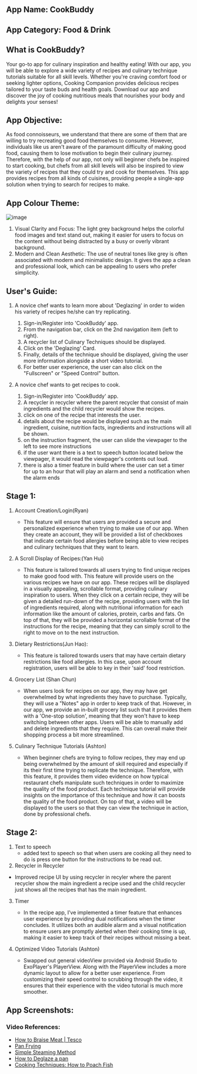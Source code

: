 ## App Name: CookBuddy

## App Category: Food & Drink
## What is CookBuddy?
Your go-to app for culinary inspiration and healthy eating! With our app, you will be able to explore a wide variety of recipes and culinary technique tutorials suitable for all skill levels. Whether you're craving comfort food or seeking lighter options, Cooking Companion provides delicious recipes tailored to your taste buds and health goals. Download our app and discover the joy of cooking nutritious meals that nourishes your body and delights your senses!

## App Objective:

As food connoisseurs, we understand that there are some of them that are willing to try recreating good food themselves to consume. However, individuals like us aren't aware of the paramount difficulty of making good food, causing them to lose motivation to 
begin their culinary journey. Therefore, with the help of our app, not only will beginner chefs be inspired to start cooking, but chefs from all skill levels will also be inspired to view the variety of recipes that they could try and cook for themselves. This app provides recipes from all kinds of cuisines, providing people a single-app solution when trying to search for recipes to make.

## App Colour Theme:

![image](https://github.com/user-attachments/assets/3b3f6059-1dbc-4f05-b863-d72288133444)

1. Visual Clarity and Focus: The light grey background helps the colorful food images and text stand out, making it easier for users to focus on the content without being distracted by a busy or overly vibrant background.
2. Modern and Clean Aesthetic: The use of neutral tones like grey is often associated with modern and minimalistic design. It gives the app a clean and professional look, which can be appealing to users who prefer simplicity.


## User's Guide:

1. A novice chef wants to learn more about 'Deglazing' in order to widen his variety of recipes he/she can try replicating.
   1. Sign-in/Register into 'CookBuddy' app.
   2. From the navigation bar, click on the 2nd navigation item (left to right).
   3. A recycler list of Culinary Techniques should be displayed.
   4. Click on the 'Deglazing' Card.
   5. Finally, details of the technique should be displayed, giving the user more information alongside a short video tutorial.
   6. For better user experience, the user can also click on the "Fullscreen" or "Speed Control" button.

2. A novice chef wants to get recipes to cook.
   1. Sign-in/Register into 'CookBuddy' app.
   2. A recycler in recycler where the parent recycler that consist of main ingredients and the child recycler would show the recipes.
   3. click on one of the recipe that interests the user.
   4. details about the recipe would be displayed such as the main ingredient, cuisine, nutrition facts, ingredients and instructions will all be shown.
   5. on the instruction fragment, the user can slide the viewpager to the left to see more instructions
   6. if the user want there is a text to speech button located below the viewpager, it would read the viewpager's contents out loud.
   7. there is also a timer feature in build where the user can set a timer for up to an hour that will play an alarm and send a notification when the alarm ends 

## Stage 1:

1. Account Creation/Login(Ryan)
   - This feature will ensure that users are provided a secure and personalized experience when trying to make use of our app. When they create an account, they will be provided a list of checkboxes that indicate certain food allergies before being able to view recipes and culinary techniques that they want to learn.


2. A Scroll Display of Recipes:(Yan Hui)
   -  This feature is tailored towards all users trying to find unique recipes to make good food with. This feature will provide users on the various recipes we have on our app. These recipes will be displayed in a visually appealing, scrollable format, providing culinary inspiration to users. When they click on a certain recipe, they will be given a detailed run-down of the recipe, providing users with the list of ingredients required, along with nutritional information for each information like the amount of calories, protein, carbs and fats. On top of that, they will be provided a horizontal scrollable format of the instructions for the recipe, meaning that they can simply scroll to the right to move on to the next instruction.


3. Dietary Restrictions(Jun Hao):
   - This feature is tailored towards users that may have certain dietary restrictions like food allergies. In this case, upon account registration, users will be able to key in their 'said' food restriction.

4. Grocery List (Shan Chun)
   - When users look for recipes on our app, they may have get overwhelmed by what ingredients they have to purchase. Typically, they will use a "Notes" app in order to keep track of that. However, in our app, we provide an in-built grocery list such that it provides them with a 'One-stop solution', meaning that they won't have to keep switching between other apps. Users will be able to manually add and delete ingredients that they require. This can overall make their shopping process a bit more streamlined.

5. Culinary Technique Tutorials (Ashton)
   - When beginner chefs are trying to follow recipes, they may end up being overwhelmed by the amount of skill required and especially if its their first time trying to replicate the technique. Therefore, with this feature, it provides them video evidence on how typical restaurant chefs manipulate such techniques in order to maximize the quality of the food product. Each technique tutorial will provide insights on the importance of this technique and how it can boosts the quality of the food product. On top of that, a video will be displayed to the users so that they can view the technique in action, done by professional chefs.

## Stage 2: 
1. Text to speech
   - added text to speech so that when users are cooking all they need to do is press one button for the instructions to be read out. 
2. Recycler in Recycler
  - Improved recipe UI by using recycler in recyler where the parent recycler show the main ingredient a recipe used and the child recycler just shows all the recipes that has the main ingredient.
3. Timer
   - In the recipe app, I’ve implemented a timer feature that enhances user experience by providing dual notifications when the timer concludes. It utilizes both an audible alarm and a visual notification to ensure users are promptly alerted when their cooking time is up, making it easier to keep track of their recipes without missing a beat.

5. Optimized Video Tutorials (Ashton)
   - Swapped out general videoView provided via Android Studio to ExoPlayer's PlayerView. Along with the PlayerView includes a more dynamic layout to allow for a better user experience. From customizing their speed control to scrubbing through the video, it ensures that their experience with the video tutorial is much more smoother.

## App Screenshots:

### Video References:
   - [How to Braise Meat | Tesco](https://www.youtube.com/watch?v=TyEhYBWDV2o)
   - [Pan Frying](https://www.youtube.com/watch?v=C5fG8NTbXso)
   - [Simple Steaming Method](https://www.youtube.com/watch?v=URlzwxDNieI)
   - [How to Deglaze a pan](https://www.youtube.com/watch?v=E1IdzidpwUE)
   - [Cooking Techniques: How to Poach Fish](https://www.youtube.com/watch?v=29dbc18zmkg)
